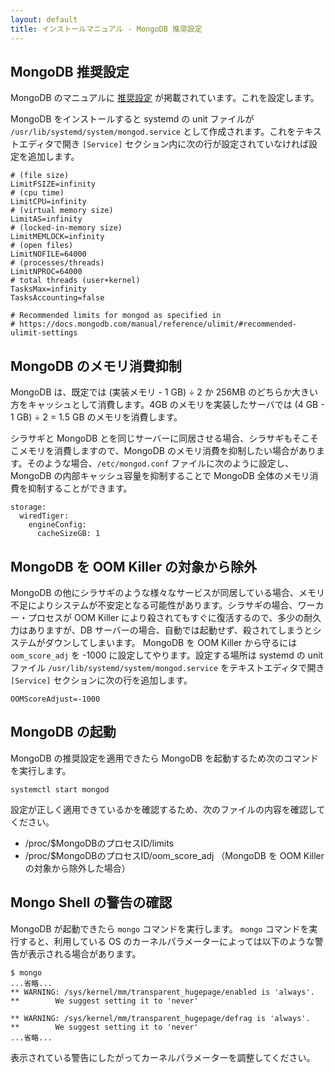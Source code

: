 ```yaml
---
layout: default
title: インストールマニュアル - MongoDB 推奨設定
---
```


## MongoDB 推奨設定

MongoDB のマニュアルに [推奨設定](https://docs.mongodb.com/manual/reference/ulimit/#recommended-settings) が掲載されています。これを設定します。

MongoDB をインストールすると systemd の unit ファイルが `/usr/lib/systemd/system/mongod.service` として作成されます。これをテキストエディタで開き `[Service]` セクション内に次の行が設定されていなければ設定を追加します。

~~~
# (file size)
LimitFSIZE=infinity
# (cpu time)
LimitCPU=infinity
# (virtual memory size)
LimitAS=infinity
# (locked-in-memory size)
LimitMEMLOCK=infinity
# (open files)
LimitNOFILE=64000
# (processes/threads)
LimitNPROC=64000
# total threads (user+kernel)
TasksMax=infinity
TasksAccounting=false

# Recommended limits for mongod as specified in
# https://docs.mongodb.com/manual/reference/ulimit/#recommended-ulimit-settings
~~~

## MongoDB のメモリ消費抑制

MongoDB は、既定では (実装メモリ - 1 GB) ÷ 2 か 256MB のどちらか大きい方をキャッシュとして消費します。4GB のメモリを実装したサーバでは (4 GB - 1 GB) ÷ 2 = 1.5 GB のメモリを消費します。

シラサギと MongoDB とを同じサーバーに同居させる場合、シラサギもそこそこメモリを消費しますので、MongoDB のメモリ消費を抑制したい場合があります。そのような場合、`/etc/mongod.conf` ファイルに次のように設定し、MongoDB の内部キャッシュ容量を抑制することで MongoDB 全体のメモリ消費を抑制することができます。

~~~
storage:
  wiredTiger:
    engineConfig:
      cacheSizeGB: 1
~~~

## MongoDB を OOM Killer の対象から除外

MongoDB の他にシラサギのような様々なサービスが同居している場合、メモリ不足によりシステムが不安定となる可能性があります。シラサギの場合、ワーカー・プロセスが OOM Killer により殺されてもすぐに復活するので、多少の耐久力はありますが、DB サーバーの場合、自動では起動せず、殺されてしまうとシステムがダウンしてしまいます。
MongoDB を OOM Killer から守るには `oom_score_adj` を -1000 に設定してやります。設定する場所は systemd の unit ファイル `/usr/lib/systemd/system/mongod.service` をテキストエディタで開き `[Service]` セクションに次の行を追加します。

~~~
OOMScoreAdjust=-1000
~~~

## MongoDB の起動

MongoDB の推奨設定を適用できたら MongoDB を起動するため次のコマンドを実行します。

~~~
systemctl start mongod
~~~

設定が正しく適用できているかを確認するため、次のファイルの内容を確認してください。

- /proc/$MongoDBのプロセスID/limits
- /proc/$MongoDBのプロセスID/oom_score_adj （MongoDB を OOM Killer の対象から除外した場合）


## Mongo Shell の警告の確認

MongoDB が起動できたら `mongo` コマンドを実行します。
`mongo` コマンドを実行すると、利用している OS のカーネルパラメーターによっては以下のような警告が表示される場合があります。

~~~
$ mongo
...省略...
** WARNING: /sys/kernel/mm/transparent_hugepage/enabled is 'always'.
**        We suggest setting it to 'never'

** WARNING: /sys/kernel/mm/transparent_hugepage/defrag is 'always'.
**        We suggest setting it to 'never'
...省略...
~~~

表示されている警告にしたがってカーネルパラメーターを調整してください。
